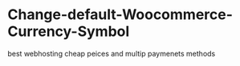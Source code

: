 # Change-default-Woocommerce-Currency-Symbol
best webhosting cheap peices and multip paymenets methods
